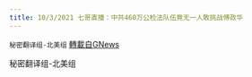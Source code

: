 ```yaml
---
title: 10/3/2021 七哥直播：中共460万公检法队伍竟无一人敢挑战傅政华
---
```

`秘密翻译组-北美组` [轉載自GNews](https://gnews.org/zh-hans/1571786/)

秘密翻译组-北美组
